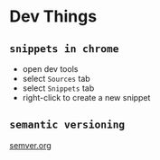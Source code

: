 # Dev Things

## `snippets in chrome`
* open dev tools
* select `Sources` tab
* select `Snippets` tab
* right-click to create a new snippet

## `semantic versioning`
[semver.org](http://semver.org/)
